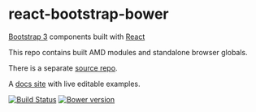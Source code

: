 # react-bootstrap-bower

[Bootstrap 3](http://getbootstrap.com) components built with [React](http://facebook.github.io/react/)

This repo contains built AMD modules and standalone browser globals.

There is a separate [source repo](https://github.com/react-bootstrap/react-bootstrap).

A [docs site](http://react-bootstrap.github.io) with live editable examples.

[![Build Status](https://travis-ci.org/react-bootstrap/react-bootstrap.svg)](https://travis-ci.org/react-bootstrap/react-bootstrap) [![Bower version](https://badge.fury.io/bo/react-bootstrap.svg)](http://badge.fury.io/bo/react-bootstrap)

